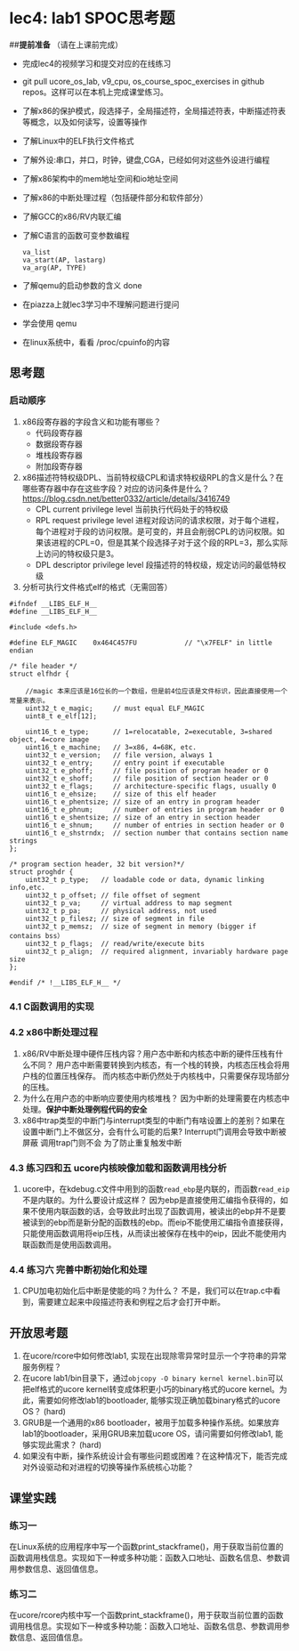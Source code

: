 # lec4: lab1 SPOC思考题

##**提前准备**
（请在上课前完成）

 - 完成lec4的视频学习和提交对应的在线练习
 - git pull ucore_os_lab, v9_cpu, os_course_spoc_exercises in github repos。这样可以在本机上完成课堂练习。
 - 了解x86的保护模式，段选择子，全局描述符，全局描述符表，中断描述符表等概念，以及如何读写，设置等操作
 - 了解Linux中的ELF执行文件格式
 - 了解外设:串口，并口，时钟，键盘,CGA，已经如何对这些外设进行编程
 - 了解x86架构中的mem地址空间和io地址空间
 - 了解x86的中断处理过程（包括硬件部分和软件部分）
 - 了解GCC的x86/RV内联汇编
 - 了解C语言的函数可变参数编程
 	```
 	va_list
 	va_start(AP, lastarg)
 	va_arg(AP, TYPE)
 	```
 - 了解qemu的启动参数的含义
 	done

 - 在piazza上就lec3学习中不理解问题进行提问
 - 学会使用 qemu
 - 在linux系统中，看看 /proc/cpuinfo的内容

## 思考题

### 启动顺序

1. x86段寄存器的字段含义和功能有哪些？
	- 代码段寄存器
	- 数据段寄存器
	- 堆栈段寄存器
	- 附加段寄存器
2. x86描述符特权级DPL、当前特权级CPL和请求特权级RPL的含义是什么？在哪些寄存器中存在这些字段？对应的访问条件是什么？
	https://blog.csdn.net/better0332/article/details/3416749
	- CPL current privilege level 当前执行代码处于的特权级
	- RPL request privilege level 进程对段访问的请求权限，对于每个进程，每个进程对于段的访问权限。是可变的，并且会削弱CPL的访问权限。如果该进程的CPL=0，但是其某个段选择子对于这个段的RPL=3，那么实际上访问的特权级只是3。
	- DPL descriptor privilege level 段描述符的特权级，规定访问的最低特权级
3. 分析可执行文件格式elf的格式（无需回答）
```
#ifndef __LIBS_ELF_H__
#define __LIBS_ELF_H__

#include <defs.h>

#define ELF_MAGIC    0x464C457FU            // "\x7FELF" in little endian

/* file header */
struct elfhdr {

	//magic 本来应该是16位长的一个数组，但是前4位应该是文件标识，因此直接使用一个常量来表示。
    uint32_t e_magic;     // must equal ELF_MAGIC
    uint8_t e_elf[12];

    uint16_t e_type;      // 1=relocatable, 2=executable, 3=shared object, 4=core image
    uint16_t e_machine;   // 3=x86, 4=68K, etc.
    uint32_t e_version;   // file version, always 1
    uint32_t e_entry;     // entry point if executable
    uint32_t e_phoff;     // file position of program header or 0
    uint32_t e_shoff;     // file position of section header or 0
    uint32_t e_flags;     // architecture-specific flags, usually 0
    uint16_t e_ehsize;    // size of this elf header
    uint16_t e_phentsize; // size of an entry in program header
    uint16_t e_phnum;     // number of entries in program header or 0
    uint16_t e_shentsize; // size of an entry in section header
    uint16_t e_shnum;     // number of entries in section header or 0
    uint16_t e_shstrndx;  // section number that contains section name strings
};

/* program section header, 32 bit version?*/
struct proghdr {
    uint32_t p_type;   // loadable code or data, dynamic linking info,etc.
    uint32_t p_offset; // file offset of segment
    uint32_t p_va;     // virtual address to map segment
    uint32_t p_pa;     // physical address, not used
    uint32_t p_filesz; // size of segment in file
    uint32_t p_memsz;  // size of segment in memory (bigger if contains bss）
    uint32_t p_flags;  // read/write/execute bits
    uint32_t p_align;  // required alignment, invariably hardware page size
};

#endif /* !__LIBS_ELF_H__ */

```

### 4.1 C函数调用的实现

### 4.2 x86中断处理过程

1. x86/RV中断处理中硬件压栈内容？用户态中断和内核态中断的硬件压栈有什么不同？
	用户态中断需要转换到内核态，有一个栈的转换，内核态压栈会将用户栈的位置压栈保存。
	而内核态中断仍然处于内核栈中，只需要保存现场部分的压栈。
2. 为什么在用户态的中断响应要使用内核堆栈？
	因为中断的处理需要在内核态中处理。**保护中断处理例程代码的安全**
3. x86中trap类型的中断门与interrupt类型的中断门有啥设置上的差别？如果在设置中断门上不做区分，会有什么可能的后果?
	Interrupt门调用会导致中断被屏蔽
	调用trap门则不会
	为了防止重复触发中断

### 4.3 练习四和五 ucore内核映像加载和函数调用栈分析

1. ucore中，在kdebug.c文件中用到的函数`read_ebp`是内联的，而函数`read_eip`不是内联的。为什么要设计成这样？
因为ebp是直接使用汇编指令获得的，如果不使用内联函数的话，会导致此时出现了函数调用，被读出的ebp并不是要被读到的ebp而是新分配的函数栈的ebp。而eip不能使用汇编指令直接获得，只能使用函数调用将eip压栈，从而读出被保存在栈中的eip，因此不能使用内联函数而是使用函数调用。

### 4.4 练习六 完善中断初始化和处理

1. CPU加电初始化后中断是使能的吗？为什么？
不是，我们可以在trap.c中看到，需要建立起来中段描述符表和例程之后才会打开中断。

## 开放思考题

1. 在ucore/rcore中如何修改lab1, 实现在出现除零异常时显示一个字符串的异常服务例程？
2. 在ucore lab1/bin目录下，通过`objcopy -O binary kernel kernel.bin`可以把elf格式的ucore kernel转变成体积更小巧的binary格式的ucore kernel。为此，需要如何修改lab1的bootloader, 能够实现正确加载binary格式的ucore OS？ (hard)
3. GRUB是一个通用的x86 bootloader，被用于加载多种操作系统。如果放弃lab1的bootloader，采用GRUB来加载ucore OS，请问需要如何修改lab1, 能够实现此需求？ (hard)
4. 如果没有中断，操作系统设计会有哪些问题或困难？在这种情况下，能否完成对外设驱动和对进程的切换等操作系统核心功能？

## 课堂实践
### 练习一
在Linux系统的应用程序中写一个函数print_stackframe()，用于获取当前位置的函数调用栈信息。实现如下一种或多种功能：函数入口地址、函数名信息、参数调用参数信息、返回值信息。

### 练习二
在ucore/rcore内核中写一个函数print_stackframe()，用于获取当前位置的函数调用栈信息。实现如下一种或多种功能：函数入口地址、函数名信息、参数调用参数信息、返回值信息。
